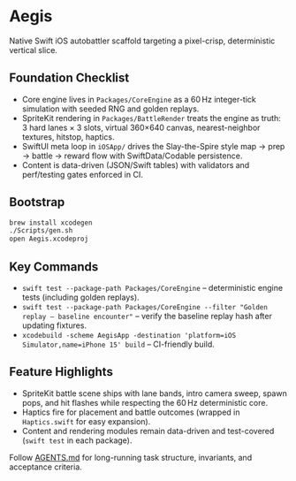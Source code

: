 # Aegis

Native Swift iOS autobattler scaffold targeting a pixel-crisp, deterministic vertical slice.

## Foundation Checklist
- Core engine lives in `Packages/CoreEngine` as a 60 Hz integer-tick simulation with seeded RNG and golden replays.
- SpriteKit rendering in `Packages/BattleRender` treats the engine as truth: 3 hard lanes × 3 slots, virtual 360×640 canvas, nearest-neighbor textures, hitstop, haptics.
- SwiftUI meta loop in `iOSApp/` drives the Slay-the-Spire style map → prep → battle → reward flow with SwiftData/Codable persistence.
- Content is data-driven (JSON/Swift tables) with validators and perf/testing gates enforced in CI.

## Bootstrap
```bash
brew install xcodegen
./Scripts/gen.sh
open Aegis.xcodeproj
```

## Key Commands
- `swift test --package-path Packages/CoreEngine` – deterministic engine tests (including golden replays).
- `swift test --package-path Packages/CoreEngine --filter "Golden replay – baseline encounter"` – verify the baseline replay hash after updating fixtures.
- `xcodebuild -scheme AegisApp -destination 'platform=iOS Simulator,name=iPhone 15' build` – CI-friendly build.

## Feature Highlights
- SpriteKit battle scene ships with lane bands, intro camera sweep, spawn pops, and hit flashes while respecting the 60 Hz deterministic core.
- Haptics fire for placement and battle outcomes (wrapped in `Haptics.swift` for easy expansion).
- Content and rendering modules remain data-driven and test-covered (`swift test` in each package).

Follow [AGENTS.md](AGENTS.md) for long-running task structure, invariants, and acceptance criteria.
